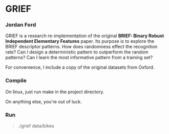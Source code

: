 # GRIEF

### Jordan Ford

GRIEF is a research re-implementation of the original **BRIEF: Binary Robust Independent Elementary Features** paper. Its purpose is to explore the BRIEF descriptor patterns. How does randomness effect the recognition rate? Can I design a deterministic pattern to outperform the random patterns? Can I learn the most informative pattern from a training set?

For convenience, I include a copy of the original datasets from Oxford.

### Compile

On linux, just run make in the project directory.

On anything else, you're out of luck.

### Run

> ./grief data/bikes